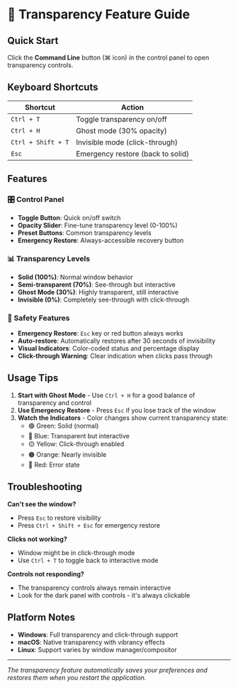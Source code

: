 # 🔮 Transparency Feature Guide

## Quick Start

Click the **Command Line** button (⌘ icon) in the control panel to open transparency controls.

## Keyboard Shortcuts

| Shortcut | Action |
|----------|--------|
| `Ctrl + T` | Toggle transparency on/off |
| `Ctrl + H` | Ghost mode (30% opacity) |
| `Ctrl + Shift + T` | Invisible mode (click-through) |
| `Esc` | Emergency restore (back to solid) |

## Features

### 🎛️ Control Panel
- **Toggle Button**: Quick on/off switch
- **Opacity Slider**: Fine-tune transparency level (0-100%)
- **Preset Buttons**: Common transparency levels
- **Emergency Restore**: Always-accessible recovery button

### 📊 Transparency Levels
- **Solid (100%)**: Normal window behavior
- **Semi-transparent (70%)**: See-through but interactive
- **Ghost Mode (30%)**: Highly transparent, still interactive
- **Invisible (0%)**: Completely see-through with click-through

### 🚨 Safety Features
- **Emergency Restore**: `Esc` key or red button always works
- **Auto-restore**: Automatically restores after 30 seconds of invisibility
- **Visual Indicators**: Color-coded status and percentage display
- **Click-through Warning**: Clear indication when clicks pass through

## Usage Tips

1. **Start with Ghost Mode** - Use `Ctrl + H` for a good balance of transparency and control
2. **Use Emergency Restore** - Press `Esc` if you lose track of the window
3. **Watch the Indicators** - Color changes show current transparency state:
   - 🟢 Green: Solid (normal)
   - 🔵 Blue: Transparent but interactive
   - 🟡 Yellow: Click-through enabled
   - 🟠 Orange: Nearly invisible
   - 🔴 Red: Error state

## Troubleshooting

**Can't see the window?**
- Press `Esc` to restore visibility
- Press `Ctrl + Shift + Esc` for emergency restore

**Clicks not working?**
- Window might be in click-through mode
- Use `Ctrl + T` to toggle back to interactive mode

**Controls not responding?**
- The transparency controls always remain interactive
- Look for the dark panel with controls - it's always clickable

## Platform Notes

- **Windows**: Full transparency and click-through support
- **macOS**: Native transparency with vibrancy effects
- **Linux**: Support varies by window manager/compositor

---

*The transparency feature automatically saves your preferences and restores them when you restart the application.* 